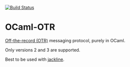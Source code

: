 [![Build Status](https://travis-ci.org/hannesm/ocaml-otr.svg?branch=master)](https://travis-ci.org/hannesm/ocaml-otr)


OCaml-OTR
=========

[Off-the-record (OTR)](https://otr.cypherpunks.ca/) messaging protocol, purely in OCaml.

Only versions 2 and 3 are supported.

Best to be used with [jackline](http://github.com/hannesm/jackline).
